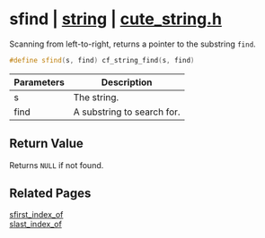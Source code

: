 # sfind | [string](https://github.com/RandyGaul/cute_framework/blob/master/docs/string_readme.md) | [cute_string.h](https://github.com/RandyGaul/cute_framework/blob/master/include/cute_string.h)

Scanning from left-to-right, returns a pointer to the substring `find`.

```cpp
#define sfind(s, find) cf_string_find(s, find)
```

Parameters | Description
--- | ---
s | The string.
find | A substring to search for.

## Return Value

Returns `NULL` if not found.

## Related Pages

[sfirst_index_of](https://github.com/RandyGaul/cute_framework/blob/master/docs/string/sfirst_index_of.md)  
[slast_index_of](https://github.com/RandyGaul/cute_framework/blob/master/docs/string/slast_index_of.md)  
